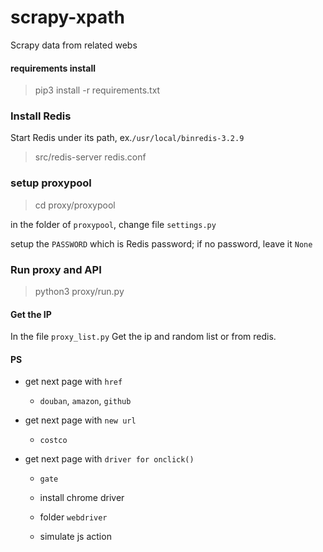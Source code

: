 # scrapy-xpath
Scrapy data from related webs


#### requirements install

> pip3 install -r requirements.txt


### Install Redis

Start Redis under its path, ex.`/usr/local/binredis-3.2.9`

> src/redis-server redis.conf

### setup proxypool

> cd proxy/proxypool

in the folder of `proxypool`, change file `settings.py` 

setup the `PASSWORD` which is Redis password; if no password, leave it `None`


### Run proxy and API

> python3 proxy/run.py

#### Get the IP
In the file `proxy_list.py`
Get the ip and random list or from redis.

#### PS
- get next page with `href`
    * `douban`, `amazon`, `github`

- get next page with `new url`
    - `costco`

- get next page with `driver for onclick()`
    - `gate`

    - install chrome driver
    - folder `webdriver`

    - simulate js action